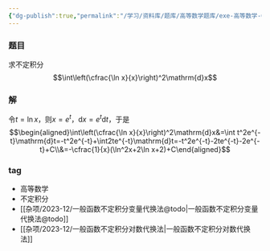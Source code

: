 ```yaml
---
{"dg-publish":true,"permalink":"/学习/资料库/题库/高等数学题库/exe-高等数学-00000013/","dgPassFrontmatter":true}
---
```


### 题目
求不定积分
$$\int\left(\cfrac{\ln x}{x}\right)^2\mathrm{d}x$$
### 解
令$t=\ln x$，则$x=e^t$，$\mathrm{d}x=e^t\mathrm{d}t$，于是
$$\begin{aligned}\int\left(\cfrac{\ln x}{x}\right)^2\mathrm{d}x&=\int t^2e^{-t}\mathrm{d}t=-t^2e^{-t}+\int2te^{-t}\mathrm{d}t=-t^2e^{-t}-2te^{-t}-2e^{-t}+C\\&=-\cfrac{1}{x}(\ln^2x+2\ln x+2)+C\end{aligned}$$
### tag
- 高等数学
- 不定积分
- [[杂项/2023-12/一般函数不定积分变量代换法@todo\|一般函数不定积分变量代换法@todo]]
- [[杂项/2023-12/一般函数不定积分对数代换法\|一般函数不定积分对数代换法]]